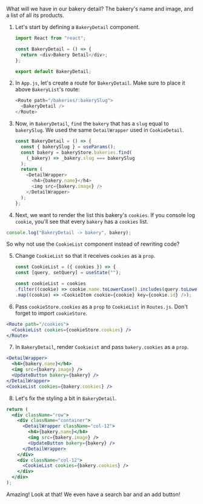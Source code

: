 What will we have in our bakery detail? The bakery's name and image, and a list of all its products.

1.  Let's start by defining a `BakeryDetail` component.

    ```javascript
    import React from "react";

    const BakeryDetail = () => {
      return <div>Bakery Detail</div>;
    };

    export default BakeryDetail;
    ```

2.  In `App.js`, let's create a route for `BakeryDetail`. Make sure to place it above `BakeryList`'s route:

    ```javascript
    <Route path="/bakeries/:bakerySlug">
      <BakeryDetail />
    </Route>
    ```

3.  Now, in `BakeryDetail`, `find` the `bakery` that has a `slug` equal to `bakerySlug`. We used the same `DetailWrapper` used in `CookieDetail`.

    ```javascript
    const BakeryDetail = () => {
      const { bakerySlug } = useParams();
      const bakery = bakeryStore.bakeries.find(
        (_bakery) => _bakery.slug === bakerySlug
      );
      return (
        <DetailWrapper>
          <h4>{bakery.name}</h4>
          <img src={bakery.image} />
        </DetailWrapper>
      );
    };
    ```

4.  Next, we want to render the list this bakery's `cookies`. If you console log `cookie`, you'll see that every `bakery` has a `cookies` list.

```javascript
console.log("BakeryDetail -> bakery", bakery);
```

So why not use the `CookieList` component instead of rewriting code?

5. Change `CookieList` so that it receives `cookies` as a `prop`.

   ```javascript
   const CookieList = ({ cookies }) => {
   const [query, setQuery] = useState("");

   const cookieList = cookies
   .filter((cookie) => cookie.name.toLowerCase().includes(query.toLowerCase()))
   .map((cookie) => <CookieItem cookie={cookie} key={cookie.id} />);
   ```

6. Pass `cookieStore.cookies` as a `prop` to `CookieList` in `Routes.js`. Don't forget to import `cookieStore`.

```jsx
<Route path="/cookies">
  <CookieList cookies={cookieStore.cookies} />
</Route>
```

7. In `BakeryDetail`, render `Cookieist` and pass `bakery.cookies` as a `prop`.

```jsx
<DetailWrapper>
  <h4>{bakery.name}</h4>
  <img src={bakery.image} />
  <UpdateButton bakery={bakery} />
</DetailWrapper>
<CookieList cookies={bakery.cookies} />
```

8. Let's fix the styling a bit in `BakeryDetail`.

```jsx
return (
  <div className="row">
    <div className="container">
      <DetailWrapper className="col-12">
        <h4>{bakery.name}</h4>
        <img src={bakery.image} />
        <UpdateButton bakery={bakery} />
      </DetailWrapper>
    </div>
    <div className="col-12">
      <CookieList cookies={bakery.cookies} />
    </div>
  </div>
);
```

Amazing! Look at that! We even have a search bar and an add button!
